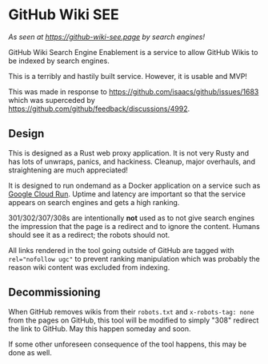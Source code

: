 # GitHub Wiki SEE

*As seen at https://github-wiki-see.page by search engines!*

GitHub Wiki Search Engine Enablement is a service to allow GitHub Wikis to be indexed by search engines.

This is a terribly and hastily built service. However, it is usable and MVP!

This was made in response to https://github.com/isaacs/github/issues/1683 which was superceded by https://github.com/github/feedback/discussions/4992.

## Design

This is designed as a Rust web proxy application. It is not very Rusty and has lots of unwraps, panics, and hackiness. Cleanup, major overhauls, and straightening are much appreciated!

It is designed to run ondemand as a Docker application on a service such as [Google Cloud Run][gcr]. Uptime and latency are important so that the service appears on search engines and gets a high ranking.

301/302/307/308s are intentionally **not** used as to not give search engines the impression that the page is a redirect and to
ignore the content.
Humans should see it as a redirect; the robots should not.

All links rendered in the tool going outside of GitHub are tagged with `rel="nofollow ugc"` to prevent ranking
 manipulation which was probably the reason wiki content was excluded from indexing.

## Decommissioning

When GitHub removes wikis from their `robots.txt` and `x-robots-tag: none` from the pages on GitHub,
this tool will be modified to simply "308" redirect the link to GitHub. May this happen someday and soon.

If some other unforeseen consequence of the tool happens, this may be done as well.

[gcr]: https://cloud.google.com/run
